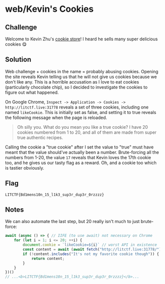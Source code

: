 # web/Kevin's Cookies

## Challenge

Welcome to Kevin Zhu's [cookie store](http://litctf.live:31778/)! I heard he sells many super delicious cookies :yum:

## Solution

Web challenge + cookies in the name = probably abusing cookies. Opening the site reveals Kevin telling us that he will not give us cookies because we don't like any. This is a horrible accusation as I love to eat cookies (particularly chocolate chip), so I decided to investigate the cookies to figure out what happened. 

On Google Chrome, `Inspect -> Application -> Cookies -> http://litctf.live:31778` reveals a set of three cookies, including one named `likeCookie`. This is initially set as false, and setting it to true reveals the following message when the page is reloaded.
> Oh silly you. What do you mean you like a true cookie? I have 20 cookies numbered from 1 to 20, and all of them are made from super true authentic recipes.

Calling the cookie a "true cookie" after I set the value to "true" must have meant that the value should've actually been a number. Brute-forcing all the numbers from 1-20, the value `17` reveals that Kevin loves the 17th cookie too, and he gives us our tasty flag as a reward. Oh, and a cookie too which is tastier obviously.

## Flag

`LITCTF{Bd1mens10n_15_l1k3_sup3r_dup3r_0rzzzz}`

## Notes

We can also automate the last step, but 20 really isn't much to just brute-force:
```js
await (async () => { // IIFE (to use await) not necessary on Chrome
    for (let i = 1; i <= 20; ++i) {
        document.cookie = `likeCookie=${i}` // worst API in existence
        const content = await (await fetch("http://litctf.live:31778/")).text();
        if (!content.includes("It's not my favorite cookie though")) {
            return content;
        }
    }
})()
// ...<b>LITCTF{Bd1mens10n_15_l1k3_sup3r_dup3r_0rzzzz}</b>...
```
